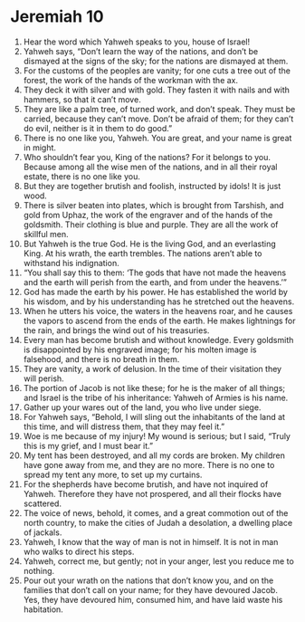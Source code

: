 ﻿
# Jeremiah 10
1. Hear the word which Yahweh speaks to you, house of Israel! 
2. Yahweh says, “Don’t learn the way of the nations, and don’t be dismayed at the signs of the sky; for the nations are dismayed at them. 
3. For the customs of the peoples are vanity; for one cuts a tree out of the forest, the work of the hands of the workman with the ax. 
4. They deck it with silver and with gold. They fasten it with nails and with hammers, so that it can’t move. 
5. They are like a palm tree, of turned work, and don’t speak. They must be carried, because they can’t move. Don’t be afraid of them; for they can’t do evil, neither is it in them to do good.” 
6. There is no one like you, Yahweh. You are great, and your name is great in might. 
7. Who shouldn’t fear you, King of the nations? For it belongs to you. Because among all the wise men of the nations, and in all their royal estate, there is no one like you. 
8. But they are together brutish and foolish, instructed by idols! It is just wood. 
9. There is silver beaten into plates, which is brought from Tarshish, and gold from Uphaz, the work of the engraver and of the hands of the goldsmith. Their clothing is blue and purple. They are all the work of skillful men. 
10. But Yahweh is the true God. He is the living God, and an everlasting King. At his wrath, the earth trembles. The nations aren’t able to withstand his indignation. 
11. “You shall say this to them: ‘The gods that have not made the heavens and the earth will perish from the earth, and from under the heavens.’” 
12. God has made the earth by his power. He has established the world by his wisdom, and by his understanding has he stretched out the heavens. 
13. When he utters his voice, the waters in the heavens roar, and he causes the vapors to ascend from the ends of the earth. He makes lightnings for the rain, and brings the wind out of his treasuries. 
14. Every man has become brutish and without knowledge. Every goldsmith is disappointed by his engraved image; for his molten image is falsehood, and there is no breath in them. 
15. They are vanity, a work of delusion. In the time of their visitation they will perish. 
16. The portion of Jacob is not like these; for he is the maker of all things; and Israel is the tribe of his inheritance: Yahweh of Armies is his name. 
17. Gather up your wares out of the land, you who live under siege. 
18. For Yahweh says, “Behold, I will sling out the inhabitants of the land at this time, and will distress them, that they may feel it.” 
19. Woe is me because of my injury! My wound is serious; but I said, “Truly this is my grief, and I must bear it.” 
20. My tent has been destroyed, and all my cords are broken. My children have gone away from me, and they are no more. There is no one to spread my tent any more, to set up my curtains. 
21. For the shepherds have become brutish, and have not inquired of Yahweh. Therefore they have not prospered, and all their flocks have scattered. 
22. The voice of news, behold, it comes, and a great commotion out of the north country, to make the cities of Judah a desolation, a dwelling place of jackals. 
23. Yahweh, I know that the way of man is not in himself. It is not in man who walks to direct his steps. 
24. Yahweh, correct me, but gently; not in your anger, lest you reduce me to nothing. 
25. Pour out your wrath on the nations that don’t know you, and on the families that don’t call on your name; for they have devoured Jacob. Yes, they have devoured him, consumed him, and have laid waste his habitation. 
